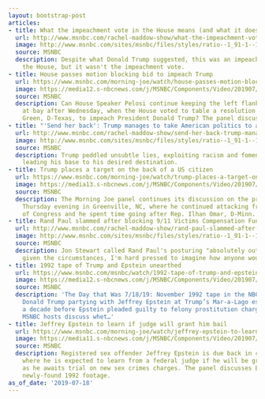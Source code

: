 ```yaml
---
layout: bootstrap-post
articles:
- title: What the impeachment vote in the House means (and what it doesn't)
  url: http://www.msnbc.com/rachel-maddow-show/what-the-impeachment-vote-the-house-means-and-what-it-doesnt
  image: http://www.msnbc.com/sites/msnbc/files/styles/ratio--1_91-1--1200x630/public/06402292.jpg?itok=SmMShmQP
  source: MSNBC
  description: Despite what Donald Trump suggested, this was an impeachment vote in
    the House, but it wasn't the impeachment vote.
- title: House passes motion blocking bid to impeach Trump
  url: https://www.msnbc.com/morning-joe/watch/house-passes-motion-blocking-bid-to-impeach-trump-64074309987
  image: https://media12.s-nbcnews.com/j/MSNBC/Components/Video/201907/n_mj_sevenb_190718_1920x1080.nbcnews-fp-1200-630.jpg
  source: MSNBC
  description: Can House Speaker Pelosi continue keeping the left flank of the chamber
    at bay after Wednesday, when the House voted to table a resolution from Rep. Al
    Green, D-Texas, to impeach President Donald Trump? The panel discusses.
- title: "'Send her back': Trump manages to take American politics to a new low"
  url: http://www.msnbc.com/rachel-maddow-show/send-her-back-trump-manages-take-american-politics-new-low
  image: http://www.msnbc.com/sites/msnbc/files/styles/ratio--1_91-1--1200x630/public/992388354.jpg?itok=DRs-P2Nd
  source: MSNBC
  description: Trump peddled unsubtle lies, exploiting racism and fomenting hate,
    leading his base to his desired destination.
- title: Trump places a target on the back of a US citizen
  url: https://www.msnbc.com/morning-joe/watch/trump-places-a-target-on-the-back-of-a-us-citizen-64074309781
  image: https://media13.s-nbcnews.com/j/MSNBC/Components/Video/201907/n_mj_sevena_190718_1920x1080.nbcnews-fp-1200-630.jpg
  source: MSNBC
  description: The Morning Joe panel continues its discussion on the president's rally
    Thursday evening in Greenville, NC, where he continued attacking freshmen members
    of Congress and he spent time going after Rep. Ilhan Omar, D-Minn.
- title: Rand Paul slammed after blocking 9/11 Victims Compensation Fund
  url: http://www.msnbc.com/rachel-maddow-show/rand-paul-slammed-after-blocking-911-victims-compensation-fund
  image: http://www.msnbc.com/sites/msnbc/files/styles/ratio--1_91-1--1200x630/public/pompeo_senate_66160.jpg-62b90.jpg?itok=l1_JndsS
  source: MSNBC
  description: Jon Stewart called Rand Paul's posturing "absolutely outrageous," and
    given the circumstances, I'm hard pressed to imagine how anyone would disagree.
- title: 1992 tape of Trump and Epstein unearthed
  url: https://www.msnbc.com/msnbc/watch/1992-tape-of-trump-and-epstein-unearthed-64070725901
  image: https://media12.s-nbcnews.com/j/MSNBC/Components/Video/201907/trumpepstein.nbcnews-fp-1200-630.jpg
  source: MSNBC
  description: 'The Day that Was 7/18/19: November 1992 tape in the NBC archives shows
    Donald Trump partying with Jeffrey Epstein at Trump’s Mar-a-Lago estate more than
    a decade before Epstein pleaded guilty to felony prostitution charges in Florida.
    MSNBC hosts discuss whet…'
- title: Jeffrey Epstein to learn if judge will grant him bail
  url: https://www.msnbc.com/morning-joe/watch/jeffrey-epstein-to-learn-if-judge-will-grant-him-bail-64070213979
  image: https://media11.s-nbcnews.com/j/MSNBC/Components/Video/201907/n_mj_ep2_190718_1920x1080.nbcnews-fp-1200-630.jpg
  source: MSNBC
  description: Registered sex offender Jeffrey Epstein is due back in court Thursday,
    where he is expected to learn from a federal judge if he will be granted bail
    as he awaits trial on new sex crimes charges. The panel discusses Epstein and
    newly-found 1992 footage.
as_of_date: '2019-07-18'
---
```


